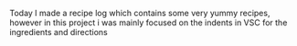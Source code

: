 Today I made a recipe log which contains some very yummy recipes, however in this project i was mainly focused on the indents in VSC for the ingredients and directions
